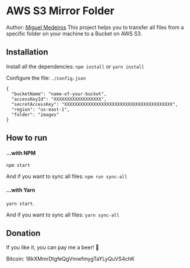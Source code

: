 # AWS S3 Mirror Folder
Author: [Miguel Medeiros](https://www.miguelmedeiros.com.br)
This project helps you to transfer all files from a specific folder on your machine to a Bucket on AWS S3.


## Installation

Install all the dependencies:
`npm install` or `yarn install`

Configure the file: `./config.json`
```
{
  "bucketName": "name-of-your-bucket",
  "accessKeyId": "XXXXXXXXXXXXXXXXXX",
  "secretAccessKey": "XXXXXXXXXXXXXXXXXXXXXXXXXXXXXXXXXXXXXXXXX",
  "region": "us-east-1",
  "folder": "images"
}
```


## How to run

#### ...with NPM
`npm start`

And if you want to sync all files:
`npm run sync-all`

#### ...with Yarn
`yarn start`.

And if you want to sync all files:
`yarn sync-all`


## Donation
If you like it, you can pay me a beer! :beer:

Bitcoin: 18kXMmrDtgfeQgVmwfmygTaYLyQuVS4chK
